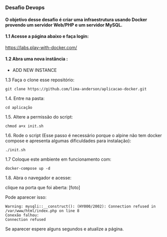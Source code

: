 ### Desafio Devops 

#### O objetivo desse desafio é criar uma infraestrutura usando Docker provendo um servidor Web/PHP e um servidor MySQL.

#### 1.1 Acesse a página abaixo e faça login:

https://labs.play-with-docker.com/

#### 1.2 Abra uma nova instância :

+ ADD NEW INSTANCE

1.3 Faça o clone esse repositório:
```
git clone https://github.com/lima-anderson/aplicacao-docker.git
```
1.4. Entre na pasta:
```
cd aplicação
```
1.5. Altere a permissão do script:
```
chmod a+x init.sh
```
1.6. Rode o script (Esse passo é necessário porque o alpine não tem docker compose e apresenta algumas dificuldades para instalação):
```
./init.sh
```
1.7 Coloque este ambiente em funcionamento com:
```
docker-compose up -d
```
1.8. Abra o navegador e acesse:

clique na porta que foi aberta: [foto]

Pode aparecer isso:
```
Warning: mysqli::__construct(): (HY000/2002): Connection refused in /var/www/html/index.php on line 8
Conexão falhou:
Connection refused
```
Se aparecer espere alguns segundos e atualize a página.
